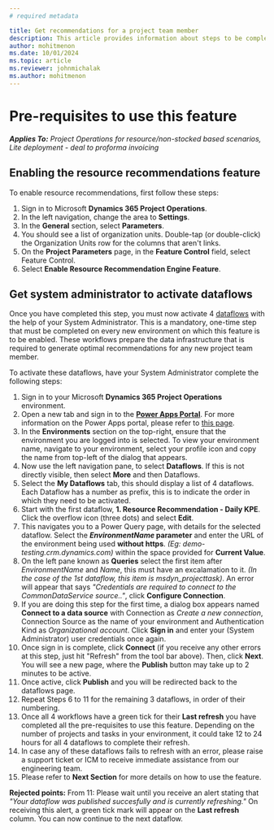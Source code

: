 ```yaml
---
# required metadata

title: Get recommendations for a project team member
description: This article provides information about steps to be completed in order to use the resource recommendations feature for the first time.
author: mohitmenon
ms.date: 10/01/2024
ms.topic: article
ms.reviewer: johnmichalak
ms.author: mohitmenon
---
```


# Pre-requisites to use this feature

_**Applies To:** Project Operations for resource/non-stocked based scenarios, Lite deployment - deal to proforma invoicing_


## Enabling the resource recommendations feature

To enable resource recommendations, first follow these steps:

1.	Sign in to Microsoft **Dynamics 365 Project Operations**.
2.	In the left navigation, change the area to **Settings**.
3.	In the **General** section, select **Parameters**.
4.	You should see a list of organization units. Double-tap (or double-click) the Organization Units row for the columns that aren't links.
5.	On the **Project Parameters** page, in the **Feature Control** field, select Feature Control.
6.	Select **Enable Resource Recommendation Engine Feature**.

## Get system administrator to activate dataflows 

Once you have completed this step, you must now activate 4 [dataflows](https://learn.microsoft.com/en-us/power-apps/maker/data-platform/create-and-use-dataflows) with the help of your System Administrator. This is a mandatory, one-time step that must be completed on every new environment on which this feature is to be enabled. These workflows prepare the data infrastructure that is required to generate optimal recommendations for any new project team member.

To activate these dataflows, have your System Administrator complete the following steps:

1. Sign in to your Microsoft **Dynamics 365 Project Operations** environment.
2. Open a new tab and sign in to the [**Power Apps Portal**](make.powerapps.com). For more information on the Power Apps portal, please refer to [this page](https://learn.microsoft.com/en-us/power-apps/maker/canvas-apps/sign-in-to-power-apps).
3. In the **Environments** section on the top-right, ensure that the environment you are logged into is selected. To view your environment name, navigate to your environment, select your profile icon and copy the name from top-left of the dialog that appears.
4. Now use the left navigation pane, to select **Dataflows**. If this is not directly visible, then select **More** and then Dataflows.
5. Select the **My Dataflows** tab, this should display a list of 4 dataflows. Each Dataflow has a number as prefix, this is to indicate the order in which they need to be activated.
6. Start with the first dataflow, **1. Resource Recommendation - Daily KPE**. Click the overflow icon (three dots) and select **Edit**.
7. This navigates you to a Power Query page, with details for the selected dataflow. Select the **_EnvironmentName_ parameter** and enter the URL of the environment being used **without https**. _(Eg: demo-testing.crm.dynamics.com)_ within the space provided for **Current Value**.
8. On the left pane known as **Queries** select the first item after _EnvironmentName_ and _Name_, this must have an excalamation to it. _(In the case of the 1st dataflow, this item is msdyn_projecttask)_. An error will appear that says _"Credentials are required to connect to the CommonDataService source.."_, click **Configure Connection**.
9. If you are doing this step for the first time, a dialog box appears named **Connect to a data source** with Connection as _Create a new connection_, Connection Source as the name of your environment and Authentication Kind as _Organizational account_. Click **Sign in** and enter your (System Administrator) user credentials once again.
10. Once sign in is complete, click **Connect** (if you receive any other errors at this step, just hit "Refresh" from the tool bar above). Then, click **Next**. You will see a new page, where the **Publish** button may take up to 2 minutes to be active.
11. Once active, click **Publish** and you will be redirected back to the dataflows page. 
12. Repeat Steps 6 to 11 for the remaining 3 dataflows, in order of their numbering.
13. Once all 4 workflows have a green tick for their **Last refresh** you have completed all the pre-requisites to use this feature. Depending on the number of projects and tasks in your environment, it could take 12 to 24 hours for all 4 dataflows to complete their refresh.
14. In case any of these dataflows fails to refresh with an error, please raise a support ticket or ICM to receive immediate assistance from our engineering team.
15. Please refer to **Next Section** for more details on how to use the feature.

**Rejected points:**
From 11: Please wait until you receive an alert stating that _"Your dataflow was published succesfully and is currently refreshing."_ On receiving this alert, a green tick mark will appear on the **Last refresh** column. You can now continue to the next dataflow.
